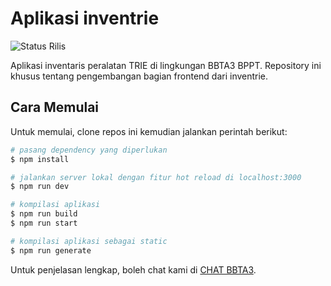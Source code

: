 # Aplikasi inventrie

![Status Rilis](https://github.com/bbta3-bppt/inventrie-ui/workflows/Status%20Rilis/badge.svg)

Aplikasi inventaris peralatan TRIE di lingkungan BBTA3 BPPT. Repository ini khusus tentang pengembangan bagian frontend 
dari inventrie.

## Cara Memulai

Untuk memulai, clone repos ini kemudian jalankan perintah berikut:

```bash
# pasang dependency yang diperlukan
$ npm install

# jalankan server lokal dengan fitur hot reload di localhost:3000
$ npm run dev

# kompilasi aplikasi
$ npm run build
$ npm run start

# kompilasi aplikasi sebagai static
$ npm run generate
```

Untuk penjelasan lengkap, boleh chat kami di [CHAT BBTA3](https://bit.ly/ChatBBTA3).
